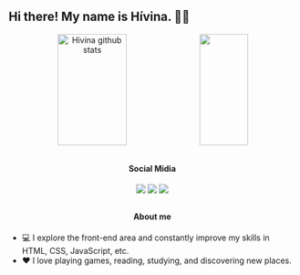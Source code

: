 ## Hi there! My name is Hívina. 👋🏻

<div align="center">  
  <img width="49%" height="195px" src="https://github-readme-stats.vercel.app/api?username=hivinayanna&show_icons=true&count_private=true&hide_border=true&title_color=B54CE4&icon_color=00bfbf&text_color=c9d1d9&bg_color=0d1117" alt="Hivina github stats" /> 
  <img width="41%" height="195px" src="https://github-readme-stats.vercel.app/api/top-langs/?username=hivinayanna&layout=compact&hide_border=true&title_color=B54CE4&text_color=00bfbf&bg_color=0d1117&count_private=true" /> </div>

  ##
  
<div align="center">
  <h4> Social Midia </h4>
  <a href="https://instagram.com/hivinayanna" target="_blank"><img src="https://img.shields.io/badge/-Instagram-%23E4405F?style=for-the-badge&logo=instagram&logoColor=white" target="_blank"></a> 
  <a href = "yhivina@gmail.com"><img src="https://img.shields.io/badge/-Gmail-%23333?style=for-the-badge&logo=gmail&logoColor=white" target="_blank"></a>
  <a href="https://www.linkedin.com/in/hivina-goncalves" target="_blank"><img src="https://img.shields.io/badge/-LinkedIn-%230077B5?style=for-the-badge&logo=linkedin&logoColor=white" target="_blank"></a> 
</div>

  ##

<div align="center">
  <h4> About me </h4>
</div>

* 💻 I explore the front-end area and constantly improve my skills in HTML, CSS, JavaScript, etc.
* ❤️ I love playing games, reading, studying, and discovering new places.
